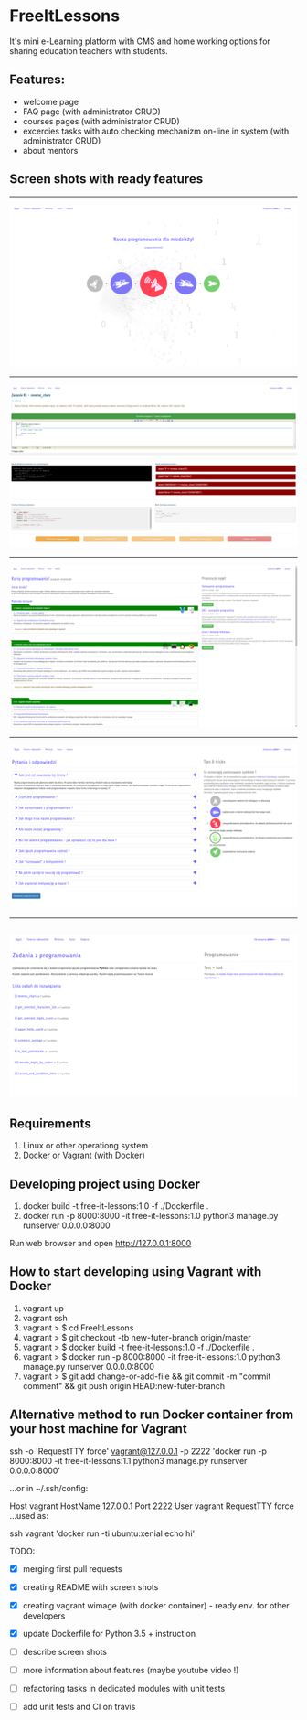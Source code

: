 # FreeItLessons

It's mini e-Learning platform with CMS and home working options for sharing education teachers with students.


Features:
--------
- welcome page
- FAQ page (with administrator CRUD)
- courses pages (with administrator CRUD)
- excercies tasks with auto checking mechanizm on-line in system (with administrator CRUD)
- about mentors


Screen shots with ready features
---------------
---
![](https://raw.githubusercontent.com/bieli/FreeItLessons/master/docs/img/FreeItLessons.1.png)

---
![](https://raw.githubusercontent.com/bieli/FreeItLessons/master/docs/img/FreeItLessons.2.png)

---
![](https://raw.githubusercontent.com/bieli/FreeItLessons/master/docs/img/FreeItLessons.3.png)

---
![](https://raw.githubusercontent.com/bieli/FreeItLessons/master/docs/img/FreeItLessons.4.png)

---
![](https://raw.githubusercontent.com/bieli/FreeItLessons/master/docs/img/FreeItLessons.5.png)
---

Requirements
------------
1. Linux or other operationg system
2. Docker or Vagrant (with Docker)

Developing project using Docker
------
1. docker build -t free-it-lessons:1.0 -f ./Dockerfile .
2. docker run -p 8000:8000 -it free-it-lessons:1.0 python3 manage.py runserver 0.0.0.0:8000

Run web browser and open http://127.0.0.1:8000


How to start developing using Vagrant with Docker
---------------------------------------------
1. vagrant up
2. vagrant ssh
3. vagrant > $ cd FreeItLessons
4. vagrant > $ git checkout -tb new-futer-branch origin/master
5. vagrant > $ docker build -t free-it-lessons:1.0 -f ./Dockerfile .
6. vagrant > $ docker run -p 8000:8000 -it free-it-lessons:1.0 python3 manage.py runserver 0.0.0.0:8000
7. vagrant > $ git add change-or-add-file && git commit -m "commit comment" && git push origin HEAD:new-futer-branch

Alternative method to run Docker container from your host machine for Vagrant
-----------------------------------------------------------------

ssh -o 'RequestTTY force' vagrant@127.0.0.1 -p 2222 'docker run -p 8000:8000 -it free-it-lessons:1.1 python3 manage.py runserver 0.0.0.0:8000'

...or in ~/.ssh/config:

Host vagrant
    HostName 127.0.0.1
    Port 2222
    User vagrant
    RequestTTY force
...used as:

ssh vagrant 'docker run -ti ubuntu:xenial echo hi'

  


TODO:
- [x] merging first pull requests
- [x] creating README with screen shots
- [x] creating vagrant wimage (with docker container) - ready env. for other developers
- [X] update Dockerfile for Python 3.5 + instruction
- [ ] describe screen shots
- [ ] more information about features (maybe youtube video !)
- [ ] refactoring tasks in dedicated modules with unit tests
- [ ] add unit tests and CI on travis

